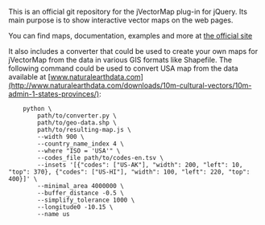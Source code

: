 This is an official git repository for the jVectorMap plug-in for jQuery. Its main purpose is to show interactive vector maps on the web pages.

You can find maps, documentation, examples and more at [the official site](http://jvectormap.com/)

It also includes a converter that could be used to create your own maps for jVectorMap from the data in various GIS formats like Shapefile. The following command could be used to convert USA map from the data available at [www.naturalearthdata.com](http://www.naturalearthdata.com/downloads/10m-cultural-vectors/10m-admin-1-states-provinces/):

		python \
			path/to/converter.py \
			path/to/geo-data.shp \
			path/to/resulting-map.js \
			--width 900 \
			--country_name_index 4 \
			--where "ISO = 'USA'" \
			--codes_file path/to/codes-en.tsv \
			--insets '[{"codes": ["US-AK"], "width": 200, "left": 10, "top": 370}, {"codes": ["US-HI"], "width": 100, "left": 220, "top": 400}]' \
			--minimal_area 4000000 \
			--buffer_distance -0.5 \
			--simplify_tolerance 1000 \
			--longitude0 -10.15 \
			--name us
